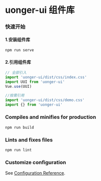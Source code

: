 # uonger-ui 组件库

### 快速开始

#### 1.安装组件库
```bash
npm run serve
```
#### 2.引用组件库

```javascript
// 全部引入
import 'uonger-ui/dist/css/index.css'
import UUI from 'uonger-ui'
Vue.use(UUI)

//按需引用
import 'uonger-ui/dist/css/demo.css'
import {} from 'uonger-ui'

```

### Compiles and minifies for production
```
npm run build
```

### Lints and fixes files
```
npm run lint
```

### Customize configuration
See [Configuration Reference](https://cli.vuejs.org/config/).
